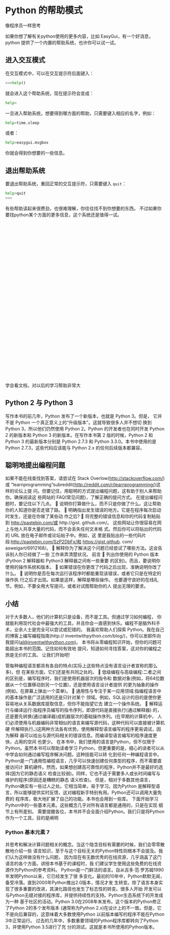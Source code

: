 # Python 的帮助模式

像程序员一样思考

如果你想了解有关python使用的更多内容，比如 EasyGui，有一个好消息，python 提供了一个内置的帮助系统，也许你可以试一试。

## 进入交互模式

在交互模式中，可以在交互提示符后面键入：

```python
>>>help()
```

就会进入这个帮助系统，现在提示符会变成：

```python
help>
```

一旦进入帮助系统，想要得到哪方面的帮助，只需要键入相应的名字，例如：

```python
help>time.sleep
```

或者：

```python
help>easygui.msgbox
```

你就会得到你想要的一些信息。

## 退出帮助系统

要退出帮助系统，重回正常的交互提示符，只需要键入 `quit`：

```python
help>quit
>>>
```

有些帮助读起来很费劲，也很难理解，你往往找不到你想要的东西。
不过如果你要找python某个方面的更多信息，这个系统还是值得一试。

<div class="alert alert-info shadow-lg my-24">
    <div>
      <svg xmlns="http://www.w3.org/2000/svg" fill="none" viewBox="0 0 24 24" class="stroke-current flex-shrink-0 w-6 h-6"><path stroke-linecap="round" stroke-linejoin="round" stroke-width="2" d="M13 16h-1v-4h-1m1-4h.01M21 12a9 9 0 11-18 0 9 9 0 0118 0z"></path></svg>
      <span>学会看文档，对以后的学习帮助非常大</span>
    </div>
</div>


## Python 2 与 Python 3

写作本书的前几年，Python 发布了一个新版本，也就是 Python 3。但是， 它并不是 Python 一个真正意义上的“升级版本”。这就导致很多人并不想切 换到 Python 3，所以他们仍然使用 Python 2。Python 的开发者也在同时开发 Python 2 的新版本和 Python 3 的新版本。在写作本书第 2 版的时候，Python 2 和 Python 3 的最新版本分别是 Python 2.7.3 和 Python 3.3.0。本书中使用的是 Python 2.7.3，这些代码应该能与 Python 2.x 的任何后续版本都兼容。


## 聪明地提出编程问题
如果不能在线查找到答案，请尝试在 Stack Overlow(http://stackoverflow.com/)或 “learnprogramming”subreddit(http://reddit.com/r/learnprogramming/)这样的论坛上提 问。但要记住，用聪明的方式提出编程问题，这有助于别人来帮助你。确保阅读这
些网站的 FAQ(常见问题)，了解正确的提问方式。 在提出编程问题时，要记住以下几点。
 说明你打算做什么，而不只是你做了什么。这让帮助你的人知道你是否走错了路。
 明确指出发生错误的地方。它是在程序每次启动时发生，还是在你做了某些动
作之后?
 将完整的错误信息和你的代码复制粘贴到 http://pastebin.com/或 http://gist.
github.com/。 这些网站让你很容易在网上与他人共享大量的代码，而不会丢失任何文本格 式。然后你可以将贴出的代码的 URL 放在电子邮件或论坛帖子中。例如，这 里是我贴出的一些代码片段:http://pastebin.com/SzP2DbFx/和 https://gist.github. com/ asweigart/6912168/。
 解释你为了解决这个问题已经尝试了哪些方法。这会告诉别人你已经做了一些 工作来弄清楚状况。
 前言
 列出你使用的 Python 版本(Python 2 解释器和 Python3 解释器之间有一些重要 的区别)。而且，要说明你使用的操作系统和版本。
 如果错误在你更改了代码之后出现，准确说明你改了什么。
 说明你是否在每次运行该程序时都能重现该错误，或者它只是在特定的操作执
行之后才出现。如果是这样，解释是哪些操作。 也要遵守良好的在线礼节。例如，不要全用大写提问，或者对试图帮助你的人
提出无理的要求。
## 小结
对于大多数人，他们的计算机只是设备，而不是工具。但通过学习如何编程， 你就能利用现代社会中最强大的工具，并且你会一直感到快乐。编程不是脑外科手 术，业余人士是完全可以尝试或犯错的。
我喜欢帮助人们探索 Python。我在自己的博客上编写编程指南(http:// inventwithpython.com/blog/)，你可以发邮件向我提问(al@inventwithpython.com)。
本书将从零编程知识开始，但你的问题可能超出本书的范围。记住如何有效地 提问，知道如何寻找答案，这对你的编程之旅是无价的工具。
让我们开始吧!

管每种编程语言都具有各自的特点(实际上这些特点没有语言设计者宣称的那么多)，但 在某些方面，它们还是有共同之处的。
 低级编程与高级编程:二者之间的区别是，编写程序时，我们是使用机器层次的指令和 数据对象(例如，将64位数据从一个位置移动到另一个位置)，还是使用语言设计者提供 的更为抽象的操作(例如，在屏幕上弹出一个菜单)。
 通用性与专注于某一应用领域:指编程语言中的基本操作是广泛适用的还是只针对某个 领域。例如，SQL设计的目的是使你更容易地从关系数据库提取信息，但你不能指望它去 建立一个操作系统。
 解释运行与编译运行:指程序员编写的指令序列，即源代码是直接执行(通过解释器) 的，还是要先转换(通过编译器)成机器层次的基础操作序列。(在早期的计算机中， 人们必须使用与机器编码非常相似的语言来编写源代码，这种代码可以直接被计算机硬 件解释执行。)这两种方法各有优势。使用解释型语言编写的程序更易调试，因为解释 器可以给出与源代码相关的错误信息。而编译型语言编写的程序速度更快，占用的空间 也更少。
在本书中，我们使用的语言是Python，但不仅限于Python。虽然本书可以帮助读者学习 Python，但更重要的是，细心的读者可以从中学会如何通过编写程序解决问题。这种技能可以转 化到任何一种编程语言中。
Python是一门通用性编程语言，几乎可以快速创建任何类型的程序，而不需要直接访问计 算机硬件。然而，如果想创建高可靠性的程序，Python并不是最好的选择(因为它的静态语义 检查比较弱)。同样，它也不适于需要多人或长时间编写与维护的程序(原因还是糟糕的静态 语义检查)。
但是，相对于多数其他语言，Python确实有一些过人之处。它相当简单，易于学习。因为Python 是解释型语言，所以能够提供实时反馈，这对编程新手特别有用。Python还可以调用大量免费的 程序库，极大地扩展了自己的功能。本书也会用到一些库。
下面开始学习Python中的一些基本元素。这些概念几乎对所有语言都是通用的，只是在实现 细节上有所差别。
需要提醒各位，本书并不会全面介绍Python。我们只是将Python作为一个工具，目的是阐明
 
### Python 基本元素 7
  并思考和解决计算问题相关的概念。当这个隐含目标有需要的时候，我们会零零散散地介绍一些 语言知识，至于与这个目标无关的Python特性则根本不会提及。我们认为这样做没有什么问题， 因为现在有无数优秀的在线资源，几乎涵盖了这门语言的各个方面。讲授本书基于的课程时，我 们建议学生使用这些免费的在线资源作为Python的参考资料。
Python是一门鲜活的语言。自从吉多·范·罗苏姆1990年发明Python以来，它已经发生了很 多变化。最初的10年中，Python默默无闻，备受冷落。直到2000年Python推出2.0版本，情况才发 生转变。除了语言本身实现了很多重要的改进，其演化路径也发生了标志性的转变。很多人开始 开发可以与Python无缝对接的程序库，并提供持续性的支持。Python生态系统下的开发成为一种 基于社区的活动。Python 3.0在2008年末发布。这个版本的Python修正了Python 2的多个发布版本
(通常称为Python 2.x)在设计上的不一致。但是，它不是向后兼容的，这意味着大多数使用Python 以前版本编写的程序不能在Python 3中正常运行。
过去的几年中，多数重要领域的Python程序库都转向了Python 3，并使用Python 3.5进行了充 分的测试，这就是本书所使用的Python版本。